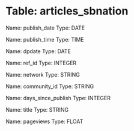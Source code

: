 Table: articles_sbnation
========================

Name: publish_date
Type: DATE

Name: publish_time
Type: TIME

Name: dpdate
Type: DATE

Name: ref_id
Type: INTEGER

Name: network
Type: STRING

Name: community_id
Type: STRING

Name: days_since_publish
Type: INTEGER

Name: title
Type: STRING

Name: pageviews
Type: FLOAT


